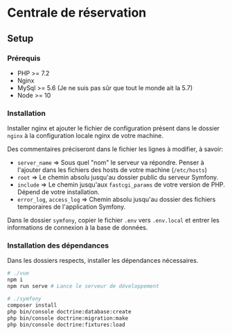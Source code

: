 # Centrale de réservation

## Setup

### Prérequis

+ PHP >= 7.2
+ Nginx
+ MySql >= 5.6 (Je ne suis pas sûr que tout le monde ait la 5.7)
+ Node >= 10

### Installation

Installer nginx et ajouter le fichier de configuration présent dans le dossier `nginx` à la configuration locale nginx de votre machine.

Des commentaires préciseront dans le fichier les lignes à modifier, à savoir:
+ `server_name` => Sous quel "nom" le serveur va répondre. Penser à l'ajouter dans les fichiers des hosts de votre machine (`/etc/hosts`)
+ `root` => Le chemin absolu jusqu'au dossier public du serveur Symfony.
+ `include` => Le chemin jusqu'aux `fastcgi_params` de votre version de PHP. Dépend de votre installation.
+ `error_log`, `access_log` => Chemin absolu jusqu'au dossier des fichiers temporaires de l'application Symfony.

Dans le dossier `symfony`, copier le fichier `.env` vers `.env.local` et entrer les informations de connexion à la base de données.

### Installation des dépendances

Dans les dossiers respects, installer les dépendances nécessaires.

```sh
# ./vue
npm i
npm run serve # Lance le serveur de développement
```

```sh
# ./symfony
composer install
php bin/console doctrine:database:create
php bin/console doctrine:migration:make
php bin/console doctrine:fixtures:load
```
